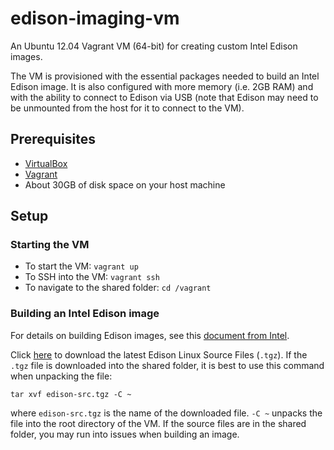 # edison-imaging-vm

An Ubuntu 12.04 Vagrant VM (64-bit) for creating custom Intel Edison images.

The VM is provisioned with the essential packages needed to build an Intel Edison image. It is also configured with more memory (i.e. 2GB RAM) and with the ability to connect to Edison via USB (note that Edison may need to be unmounted from the host for it to connect to the VM).

## Prerequisites

* [VirtualBox](https://www.virtualbox.org/)
* [Vagrant](http://www.vagrantup.com/)
* About 30GB of disk space on your host machine

## Setup

### Starting the VM

* To start the VM: `vagrant up`
* To SSH into the VM: `vagrant ssh`
* To navigate to the shared folder: `cd /vagrant`

### Building an Intel Edison image

For details on building Edison images, see this [document from Intel](https://communities.intel.com/docs/DOC-23159).

Click [here](http://www.intel.com/support/edison/sb/CS-035180.htm) to download the latest Edison Linux Source Files (`.tgz`). If the `.tgz` file is downloaded into the shared folder, it is best to use this command when unpacking the file:

    tar xvf edison-src.tgz -C ~

where `edison-src.tgz` is the name of the downloaded file. `-C ~` unpacks the file into the root directory of the VM. If the source files are in the shared folder, you may run into issues when building an image.
